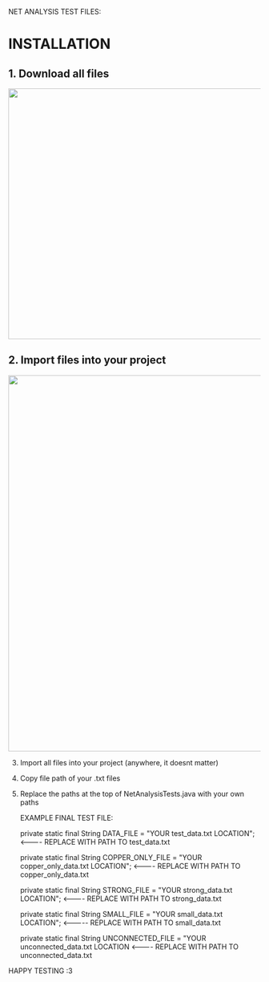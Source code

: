 NET ANALYSIS TEST FILES:
# INSTALLATION
## 1. Download all files
   <img src = "https://github.com/TylerRyan16/NetAnalysis-Tests/assets/92388210/6ee8d876-824a-49c7-b9e8-62691b48c312" width = "800" height = "500">



## 2. Import files into your project 
   <img src = "https://github.com/TylerRyan16/NetAnalysis-Tests/assets/92388210/cdc03619-3dd0-4fcf-9508-f93dc4e46966" width = "600" height = "750">

3. Import all files into your project (anywhere, it doesnt matter)
4. Copy file path of your .txt files
5. Replace the paths at the top of NetAnalysisTests.java with your own paths

   EXAMPLE FINAL TEST FILE:

      private static final String DATA_FILE = "YOUR test_data.txt LOCATION";  <---- REPLACE WITH PATH TO test_data.txt
  
      private static final String COPPER_ONLY_FILE = "YOUR copper_only_data.txt LOCATION"; <---- REPLACE WITH PATH TO copper_only_data.txt

      private static final String STRONG_FILE = "YOUR strong_data.txt LOCATION"; <---- REPLACE WITH PATH TO strong_data.txt
      
      private static final String SMALL_FILE = "YOUR small_data.txt LOCATION"; <----- REPLACE WITH PATH TO small_data.txt

      private static final String UNCONNECTED_FILE = "YOUR unconnected_data.txt LOCATION <---- REPLACE WITH PATH TO unconnected_data.txt


HAPPY TESTING :3
